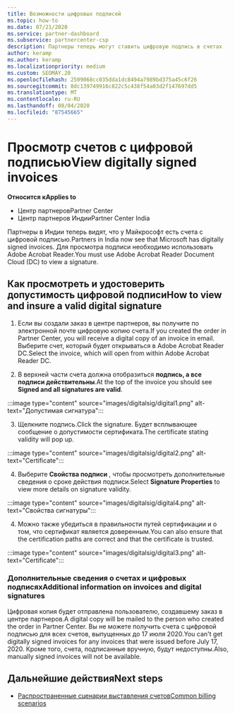```yaml
---
title: Возможности цифровых подписей
ms.topic: how-to
ms.date: 07/21/2020
ms.service: partner-dashboard
ms.subservice: partnercenter-csp
description: Партнеры теперь могут ставить цифровую подпись в счетах
author: keramp
ms.author: keramp
ms.localizationpriority: medium
ms.custom: SEOMAY.20
ms.openlocfilehash: 2509068cc035dda1dc8494a7989bd375a45c6f26
ms.sourcegitcommit: 8dc139749916c822c5c438f54a03d2f147697dd5
ms.translationtype: MT
ms.contentlocale: ru-RU
ms.lasthandoff: 08/04/2020
ms.locfileid: "87545665"
---
```

# <a name="view-digitally-signed-invoices"></a><span data-ttu-id="84243-103">Просмотр счетов с цифровой подписью</span><span class="sxs-lookup"><span data-stu-id="84243-103">View digitally signed invoices</span></span>

<span data-ttu-id="84243-104">**Относится к**</span><span class="sxs-lookup"><span data-stu-id="84243-104">**Applies to**</span></span>

- <span data-ttu-id="84243-105">Центр партнеров</span><span class="sxs-lookup"><span data-stu-id="84243-105">Partner Center</span></span>
- <span data-ttu-id="84243-106">Центр партнеров Индии</span><span class="sxs-lookup"><span data-stu-id="84243-106">Partner Center India</span></span>


<span data-ttu-id="84243-107">Партнеры в Индии теперь видят, что у Майкрософт есть счета с цифровой подписью.</span><span class="sxs-lookup"><span data-stu-id="84243-107">Partners in India now see that Microsoft has digitally signed invoices.</span></span> <span data-ttu-id="84243-108">Для просмотра подписи необходимо использовать Adobe Acrobat Reader.</span><span class="sxs-lookup"><span data-stu-id="84243-108">You must use Adobe Acrobat Reader Document Cloud (DC) to view a signature.</span></span>

## <a name="how-to-view-and-insure-a-valid-digital-signature"></a><span data-ttu-id="84243-109">Как просмотреть и удостоверить допустимость цифровой подписи</span><span class="sxs-lookup"><span data-stu-id="84243-109">How to view and insure a valid digital signature</span></span>


1. <span data-ttu-id="84243-110">Если вы создали заказ в центре партнеров, вы получите по электронной почте цифровую копию счета.</span><span class="sxs-lookup"><span data-stu-id="84243-110">If you created the order in Partner Center, you will receive a digital copy of an invoice in email.</span></span> <span data-ttu-id="84243-111">Выберите счет, который будет открываться в Adobe Acrobat Reader DC.</span><span class="sxs-lookup"><span data-stu-id="84243-111">Select the invoice, which will open from within Adobe Acrobat Reader DC.</span></span>


2. <span data-ttu-id="84243-112">В верхней части счета должна отобразиться **подпись, а все подписи действительны**.</span><span class="sxs-lookup"><span data-stu-id="84243-112">At the top of the invoice you should see **Signed and all signatures are valid**.</span></span>
 
 :::image type="content" source="images/digitalsig/digital1.png" alt-text="Допустимая сигнатура":::

3. <span data-ttu-id="84243-114">Щелкните подпись.</span><span class="sxs-lookup"><span data-stu-id="84243-114">Click the signature.</span></span> <span data-ttu-id="84243-115">Будет всплывающее сообщение о допустимости сертификата.</span><span class="sxs-lookup"><span data-stu-id="84243-115">The certificate stating validity will pop up.</span></span>

:::image type="content" source="images/digitalsig/digital2.png" alt-text="Certificate"::: 

4. <span data-ttu-id="84243-117">Выберите **Свойства подписи** , чтобы просмотреть дополнительные сведения о сроке действия подписи.</span><span class="sxs-lookup"><span data-stu-id="84243-117">Select **Signature Properties** to view more details on signature validity.</span></span>

:::image type="content" source="images/digitalsig/digital4.png" alt-text="Свойства сигнатуры"::: 

4. <span data-ttu-id="84243-119">Можно также убедиться в правильности путей сертификации и о том, что сертификат является доверенным.</span><span class="sxs-lookup"><span data-stu-id="84243-119">You can also ensure that the certification paths are correct and that the certificate is trusted.</span></span>

 :::image type="content" source="images/digitalsig/digital3.png" alt-text="Certificate":::

### <a name="additional-information-on-invoices-and-digital-signatures"></a><span data-ttu-id="84243-121">Дополнительные сведения о счетах и цифровых подписях</span><span class="sxs-lookup"><span data-stu-id="84243-121">Additional information on invoices and digital signatures</span></span>

<span data-ttu-id="84243-122">Цифровая копия будет отправлена пользователю, создавшему заказ в центре партнеров.</span><span class="sxs-lookup"><span data-stu-id="84243-122">A digital copy will be mailed to the person who created the order in Partner Center.</span></span> <span data-ttu-id="84243-123">Вы не можете получить счета с цифровой подписью для всех счетов, выпущенных до 17 июля 2020.</span><span class="sxs-lookup"><span data-stu-id="84243-123">You can't get digitally signed invoices for any invoices that were issued before July 17, 2020.</span></span> <span data-ttu-id="84243-124">Кроме того, счета, подписанные вручную, будут недоступны.</span><span class="sxs-lookup"><span data-stu-id="84243-124">Also, manually signed invoices will not be available.</span></span>

## <a name="next-steps"></a><span data-ttu-id="84243-125">Дальнейшие действия</span><span class="sxs-lookup"><span data-stu-id="84243-125">Next steps</span></span>

- [<span data-ttu-id="84243-126">Распространенные сценарии выставления счетов</span><span class="sxs-lookup"><span data-stu-id="84243-126">Common billing scenarios</span></span>](common-billing-scenarios.md)